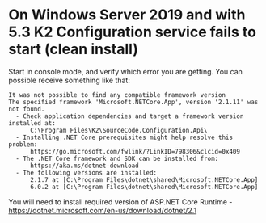 # On Windows Server 2019 and with 5.3 K2 Configuration service fails to start (clean install)

Start in console mode, and verify which error you are getting. You can possible receive something like that:

```
It was not possible to find any compatible framework version
The specified framework 'Microsoft.NETCore.App', version '2.1.11' was not found.
  - Check application dependencies and target a framework version installed at:
      C:\Program Files\K2\SourceCode.Configuration.Api\
  - Installing .NET Core prerequisites might help resolve this problem:
      https://go.microsoft.com/fwlink/?LinkID=798306&clcid=0x409
  - The .NET Core framework and SDK can be installed from:
      https://aka.ms/dotnet-download
  - The following versions are installed:
      2.1.7 at [C:\Program Files\dotnet\shared\Microsoft.NETCore.App]
      6.0.2 at [C:\Program Files\dotnet\shared\Microsoft.NETCore.App]
```

You will need to install required version of ASP.NET Core Runtime - https://dotnet.microsoft.com/en-us/download/dotnet/2.1
